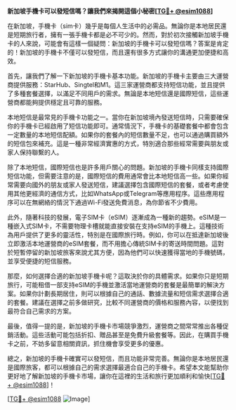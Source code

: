 **新加坡手機卡可以發短信嗎？讓我們來揭開這個小秘密[[TG💪+ @esim1088](https://t.me/s/esim1088)]**

在新加坡，手機卡（sim卡）幾乎是每個人生活中的必需品。無論你是本地居民還是短期旅行者，擁有一張手機卡都是必不可少的。然而，對於初次接觸新加坡手機卡的人來說，可能會有這樣一個疑問：新加坡的手機卡可以發短信嗎？答案是肯定的！新加坡的手機卡不僅可以發短信，而且還有很多方式讓你的溝通更加便捷和高效。

首先，讓我們了解一下新加坡的手機卡基本功能。新加坡的手機卡主要由三大運營商提供服務：StarHub、Singtel和M1。這三家運營商都支持短信功能，並且提供了多種套餐選擇，以滿足不同用戶的需求。無論是本地短信還是國際短信，這些運營商都能夠提供穩定且可靠的服務。

本地短信是最常見的手機卡功能之一。當你在新加坡境內發送短信時，只需要確保你的手機卡已經啟用了短信功能即可。通常情況下，手機卡的基礎套餐中都會包含一定數量的本地短信配額。如果你的套餐內的短信數量不足，也可以通過購買額外的短信包來補充。這是一種非常經濟實惠的方式，特別適合那些經常需要與朋友或家人保持聯繫的人。

除了本地短信，國際短信也是許多用戶關心的問題。新加坡的手機卡同樣支持國際短信功能，但需要注意的是，國際短信的費用通常會比本地短信高一些。如果你經常需要向國外的朋友或家人發送短信，建議選擇包含國際短信的套餐，或者考慮使用其他更經濟的通信方式，比如WhatsApp或Telegram等應用程序。這些應用程序可以在無網絡的情況下通過Wi-Fi發送免費消息，為你節省不少費用。

此外，隨著科技的發展，電子SIM卡（eSIM）逐漸成為一種新的趨勢。eSIM是一種嵌入式SIM卡，不需要物理卡槽就能直接安裝在支持eSIM的手機上。這種技術為用戶提供了更多的靈活性，特別是在國際旅行時。例如，你可以在抵達新加坡後立即激活本地運營商的eSIM套餐，而不用擔心傳統SIM卡的寄送時間問題。這對於短暫停留的新加坡旅客來說尤其方便，因為他們可以快速獲得當地的手機號碼，並享受便捷的短信服務。

那麼，如何選擇合適的新加坡手機卡呢？這取決於你的具體需求。如果你只是短期旅行，可能租借一部支持eSIM的手機並激活當地運營商的套餐是最簡單的解決方案。如果你計劃長期居住，則可以根據自己的通話、數據流量和短信需求選擇合適的套餐。建議在選擇之前多做研究，比較不同運營商的價格和服務內容，以便找到最符合自己需求的方案。

最後，值得一提的是，新加坡的手機卡市場競爭激烈，運營商之間常常推出各種促銷活動。這些活動可能包括折扣、贈品甚至是免費升級套餐等。因此，在購買手機卡之前，不妨多留意相關資訊，抓住機會享受更多的優惠。

總之，新加坡的手機卡確實可以發短信，而且功能非常完善。無論你是本地居民還是國際旅客，都可以根據自己的需求選擇最適合自己的手機卡。希望本文能幫助你更好地了解新加坡的手機卡市場，讓你在這裡的生活和旅行更加順利和愉快[[TG💪+ @esim1088](https://t.me/s/esim1088)]！

[[TG💪+ @esim1088](https://t.me/s/esim1088) ![Image](https://i.postimg.cc/4NQfJmqS/Snipaste-2025-05-13-00-14-12.png)]